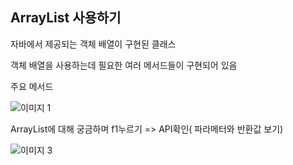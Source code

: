 
## ArrayList 사용하기

자바에서 제공되는 객체 배열이 구현된 클래스

객체 배열을 사용하는데 필요한 여러 메서드들이 구현되어 있음

주요 메서드

![이미지 1](https://user-images.githubusercontent.com/49984996/75776619-ab15d100-5d97-11ea-9e56-f92ca62e04e2.jpg)


ArrayList에 대해 궁금하며 f1누르기 => API확인( 파라메터와 반환값 보기)

![이미지 3](https://user-images.githubusercontent.com/49984996/75777604-99cdc400-5d99-11ea-951b-1880d0b8b625.jpg)
